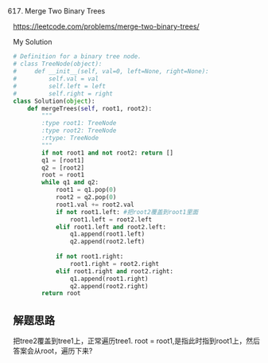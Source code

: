 ## 
617. Merge Two Binary Trees

https://leetcode.com/problems/merge-two-binary-trees/

My Solution

```python
# Definition for a binary tree node.
# class TreeNode(object):
#     def __init__(self, val=0, left=None, right=None):
#         self.val = val
#         self.left = left
#         self.right = right
class Solution(object):
    def mergeTrees(self, root1, root2):
        """
        :type root1: TreeNode
        :type root2: TreeNode
        :rtype: TreeNode
        """
        if not root1 and not root2: return []
        q1 = [root1]
        q2 = [root2]
        root = root1
        while q1 and q2:
            root1 = q1.pop(0)
            root2 = q2.pop(0)
            root1.val += root2.val
            if not root1.left: #把root2覆盖到root1里面
                root1.left = root2.left
            elif root1.left and root2.left:
                q1.append(root1.left)
                q2.append(root2.left)
            
            if not root1.right:
                root1.right = root2.right
            elif root1.right and root2.right:
                q1.append(root1.right)
                q2.append(root2.right)       
        return root
```
## 解题思路
把tree2覆盖到tree1上，正常遍历tree1.
root = root1,是指此时指到root1上，然后答案会从root，遍历下来?
